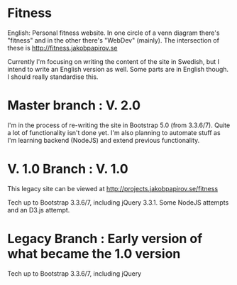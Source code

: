 # Fitness
English: Personal fitness website. In one circle of a venn diagram there's "fitness" and in the other there's "WebDev" (mainly). 
The intersection of these is http://fitness.jakobpapirov.se

Currently I'm focusing on writing the content of the site in Swedish, but I intend to write an English version as well.
Some parts are in English though. I should really standardise this.

# Master branch : V. 2.0 
I'm in the process of re-writing the site in Bootstrap 5.0 (from 3.3.6/7). Quite a lot of functionality isn't done yet. I'm also planning to automate stuff as I'm learning backend (NodeJS) and extend previous functionality.


# V. 1.0 Branch : V. 1.0
This legacy site can be viewed at http://projects.jakobpapirov.se/fitness

Tech up to Bootstrap 3.3.6/7, including jQuery 3.3.1. Some NodeJS attempts and an D3.js attempt.

# Legacy Branch : Early version of what became the 1.0 version
Tech up to Bootstrap 3.3.6/7, including jQuery 
